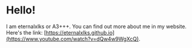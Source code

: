 # Hello!

I am eternalxlks or A3+++. You can find out more about me in my website. Here's the link: [https://eternalxlks.github.io](https://www.youtube.com/watch?v=dQw4w9WgXcQ).


